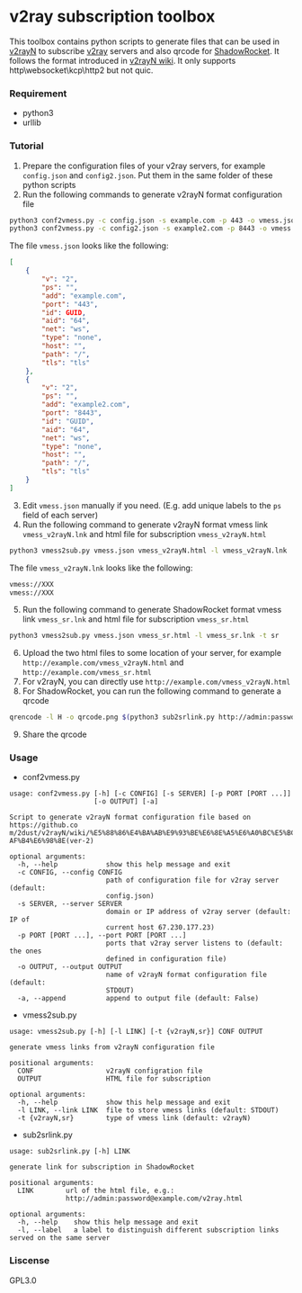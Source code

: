 # v2ray subscription toolbox

This toolbox contains python scripts to generate files that can be used in [v2rayN](https://github.com/2dust/v2rayN) to subscribe [v2ray](https://github.com/v2ray) servers and also qrcode for [ShadowRocket](https://itunes.apple.com/us/app/shadowrocket/id932747118). It follows the format introduced in [v2rayN wiki](https://github.com/2dust/v2rayN/wiki/%E5%88%86%E4%BA%AB%E9%93%BE%E6%8E%A5%E6%A0%BC%E5%BC%8F%E8%AF%B4%E6%98%8E(ver-2)). It only supports http\websocket\kcp\http2 but not quic.

### Requirement
- python3
- urllib

### Tutorial
1. Prepare the configuration files of your v2ray servers, for example `config.json` and `config2.json`. Put them in the same folder of these python scripts
2. Run the following commands to generate v2rayN format configuration file
```bash
python3 conf2vmess.py -c config.json -s example.com -p 443 -o vmess.json
python3 conf2vmess.py -c config2.json -s example2.com -p 8443 -o vmess.json -a
```
The file `vmess.json` looks like the following:
```json
[
    {
        "v": "2",
        "ps": "",
        "add": "example.com",
        "port": "443",
        "id": GUID,
        "aid": "64",
        "net": "ws",
        "type": "none",
        "host": "",
        "path": "/",
        "tls": "tls"
    },
    {
        "v": "2",
        "ps": "",
        "add": "example2.com",
        "port": "8443",
        "id": "GUID",
        "aid": "64",
        "net": "ws",
        "type": "none",
        "host": "",
        "path": "/",
        "tls": "tls"
    }
]
```
3. Edit `vmess.json` manually if you need. (E.g. add unique labels to the `ps` field of each server)
4. Run the following command to generate  v2rayN format vmess link `vmess_v2rayN.lnk` and html file for subscription `vmess_v2rayN.html`
```bash
python3 vmess2sub.py vmess.json vmess_v2rayN.html -l vmess_v2rayN.lnk
```
The file `vmess_v2rayN.lnk` looks like the following:
```txt
vmess://XXX
vmess://XXX
```
5. Run the following command to generate  ShadowRocket format vmess link `vmess_sr.lnk` and html file for subscription `vmess_sr.html`
```bash
python3 vmess2sub.py vmess.json vmess_sr.html -l vmess_sr.lnk -t sr
```
6. Upload the two html files to some location of your server, for example `http://example.com/vmess_v2rayN.html` and `http://example.com/vmess_sr.html`
7. For v2rayN, you can directly use `http://example.com/vmess_v2rayN.html`
8. For ShadowRocket, you can run the following command to generate a qrcode
```bash
qrencode -l H -o qrcode.png $(python3 sub2srlink.py http://admin:password@example.com/vmess_sr.html)
``` 
9. Share the qrcode


### Usage
- conf2vmess.py
```
usage: conf2vmess.py [-h] [-c CONFIG] [-s SERVER] [-p PORT [PORT ...]]
                     [-o OUTPUT] [-a]

Script to generate v2rayN format configuration file based on https://github.co
m/2dust/v2rayN/wiki/%E5%88%86%E4%BA%AB%E9%93%BE%E6%8E%A5%E6%A0%BC%E5%BC%8F%E8%
AF%B4%E6%98%8E(ver-2)

optional arguments:
  -h, --help            show this help message and exit
  -c CONFIG, --config CONFIG
                        path of configuration file for v2ray server (default:
                        config.json)
  -s SERVER, --server SERVER
                        domain or IP address of v2ray server (default: IP of
                        current host 67.230.177.23)
  -p PORT [PORT ...], --port PORT [PORT ...]
                        ports that v2ray server listens to (default: the ones
                        defined in configuration file)
  -o OUTPUT, --output OUTPUT
                        name of v2rayN format configuration file (default:
                        STDOUT)
  -a, --append          append to output file (default: False)
```
- vmess2sub.py
```
usage: vmess2sub.py [-h] [-l LINK] [-t {v2rayN,sr}] CONF OUTPUT

generate vmess links from v2rayN configuration file

positional arguments:
  CONF                  v2rayN configration file
  OUTPUT                HTML file for subscription

optional arguments:
  -h, --help            show this help message and exit
  -l LINK, --link LINK  file to store vmess links (default: STDOUT)
  -t {v2rayN,sr}        type of vmess link (default: v2rayN)
```
- sub2srlink.py
```
usage: sub2srlink.py [-h] LINK

generate link for subscription in ShadowRocket

positional arguments:
  LINK        url of the html file, e.g.:
              http://admin:password@example.com/v2ray.html

optional arguments:
  -h, --help    show this help message and exit
  -l, --label   a label to distinguish different subscription links served on the same server
```

### Liscense
GPL3.0
